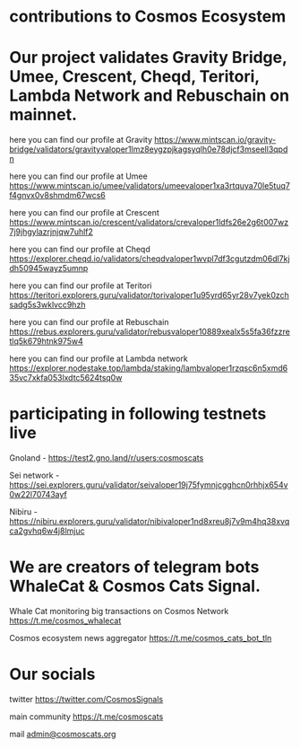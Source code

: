# contributions to Cosmos Ecosystem

# Our project validates Gravity Bridge, Umee, Crescent, Cheqd, Teritori, Lambda Network and Rebuschain on mainnet.

here you can find our profile at Gravity 
https://www.mintscan.io/gravity-bridge/validators/gravityvaloper1lmz8eygzpjkagsyqlh0e78djcf3mseell3qpdn

here you can find our profile at Umee
https://www.mintscan.io/umee/validators/umeevaloper1xa3rtquya70le5tuq7f4gnvx0v8shmdm67wcs6

here you can find our profile at Crescent
https://www.mintscan.io/crescent/validators/crevaloper1ldfs26e2g6t007wz7j9jhgylazrjnjqw7uhlf2

here you can find our profile at Cheqd 
https://explorer.cheqd.io/validators/cheqdvaloper1wvpl7df3cgutzdm06dl7kjdh50945wayz5umnp

here you can find our profile at Teritori
https://teritori.explorers.guru/validator/torivaloper1u95yrd65yr28v7yek0zchsadg5s3wklvcc9hzh

here you can find our profile at Rebuschain
https://rebus.explorers.guru/validator/rebusvaloper10889xealx5s5fa36fzzretlq5k679htnk975w4

here you can find our profile at Lambda network 
https://explorer.nodestake.top/lambda/staking/lambvaloper1rzqsc6n5xmd635vc7xkfa053lxdtc5624tsq0w


# participating in following testnets live

Gnoland - https://test2.gno.land/r/users:cosmoscats

Sei network - https://sei.explorers.guru/validator/seivaloper19j75fymnjcgghcn0rhhjx654v0w22l70743ayf

Nibiru - https://nibiru.explorers.guru/validator/nibivaloper1nd8xreu8j7v9m4hq38xvqca2gvhq6w4j8lmjuc

# We are creators of telegram bots WhaleCat & Cosmos Cats Signal.

Whale Cat monitoring big transactions on Cosmos Network https://t.me/cosmos_whalecat

Cosmos ecosystem news aggregator https://t.me/cosmos_cats_bot_tln

# Our socials

twitter https://twitter.com/CosmosSignals

main community https://t.me/cosmoscats

mail admin@cosmoscats.org
